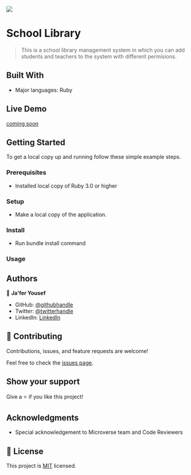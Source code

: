 ![](https://img.shields.io/badge/Microverse-blueviolet)

# School Library

> This is a school library management system in which you can add students and teachers to the system with different permisions.


## Built With

- Major languages: Ruby

## Live Demo 

[coming soon]()


## Getting Started

To get a local copy up and running follow these simple example steps.

### Prerequisites

- Installed local copy of Ruby 3.0 or higher

### Setup

- Make a local copy of the application.

### Install

- Run bundle install command

### Usage




## Authors

👤 **Ja'fer Yousef**

- GitHub: [@githubhandle](https://github.com/jaferIdrees)
- Twitter: [@twitterhandle](https://twitter.com/jafel_l)
- LinkedIn: [LinkedIn](https://linkedin.com/in/jaferll)


## 🤝 Contributing

Contributions, issues, and feature requests are welcome!

Feel free to check the [issues page](https://github.com/jaferIdrees/school_library/issues).

## Show your support

Give a ⭐️ if you like this project!

## Acknowledgments

- Special acknowledgement to Microverse team and Code Reviewers

## 📝 License

This project is [MIT](./MIT.md) licensed.
